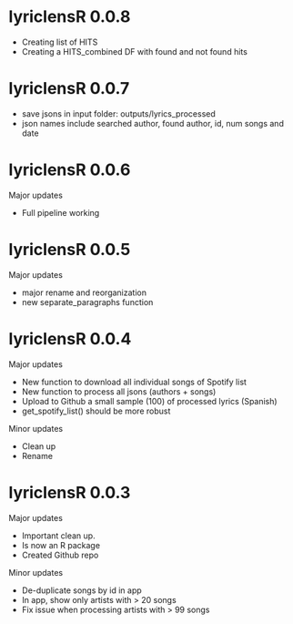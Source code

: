 # lyriclensR 0.0.8

* Creating list of HITS
* Creating a HITS_combined DF with found and not found hits

# lyriclensR 0.0.7

* save jsons in input folder: outputs/lyrics_processed
* json names include searched author, found author, id, num songs and date

# lyriclensR 0.0.6

Major updates

* Full pipeline working

# lyriclensR 0.0.5

Major updates

* major rename and reorganization
* new separate_paragraphs function

# lyriclensR 0.0.4

Major updates

* New function to download all individual songs of Spotify list
* New function to process all jsons (authors + songs)
* Upload to Github a small sample (100) of processed lyrics (Spanish)
* get_spotify_list() should be more robust

Minor updates

* Clean up
* Rename


# lyriclensR 0.0.3

Major updates

* Important clean up. 
* Is now an R package
* Created Github repo

Minor updates

* De-duplicate songs by id in app
* In app, show only artists with > 20 songs
* Fix issue when processing artists with > 99 songs

